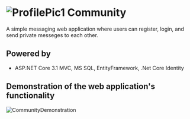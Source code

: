 # ![ProfilePic1](https://user-images.githubusercontent.com/47597441/159784375-1f792613-af4c-4ab3-93a0-335346599fa8.png) Community
A simple messaging web application where users can register, login, and send private messeges to each other.

## Powered by
- ASP.NET Core 3.1 MVC, MS SQL, EntityFramework, .Net Core Identity

## Demonstration of the web application's functionality
![CommunityDemonstration](https://user-images.githubusercontent.com/47597441/159785991-3dcce1bf-37ee-4e97-b076-366d5e8fd7b9.gif)
